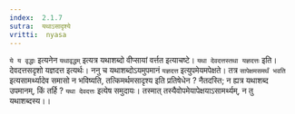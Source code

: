 ```yaml
---
index:  2.1.7
sutra:  यथाऽसादृश्ये
vritti:  nyasa
---
```


`ये य वृद्धाः` इत्यनेन `यथावृद्धम्` इत्यत्र यथाशब्दो वीप्सायां वर्त्तत इत्याचष्टे। `यथा देवदत्तस्तथा यज्ञदत्तः` इति। देवदत्तसदृशो यज्ञदत्त इत्यर्थः। ननु च यथाशब्दोऽयमुपमानं `यज्ञदत्त` इत्युपमेयमपेक्षते। तत्र `सापेक्षमसमर्थं भवति` इत्यसामर्थ्यादेव समासो न भविष्यति, तत्किमर्थमसादृश्य इति प्रतिषेधेन ? नैतदस्ति; न ह्यत्र यथाशब्द उपमानम्, किं तर्हि ? `यथा देवदत्तः` इत्येष समुदायः। तस्मात् तस्यैवोपमेयापेक्षयाऽसामर्थ्यम्, न तु यथाशब्दस्य।।

